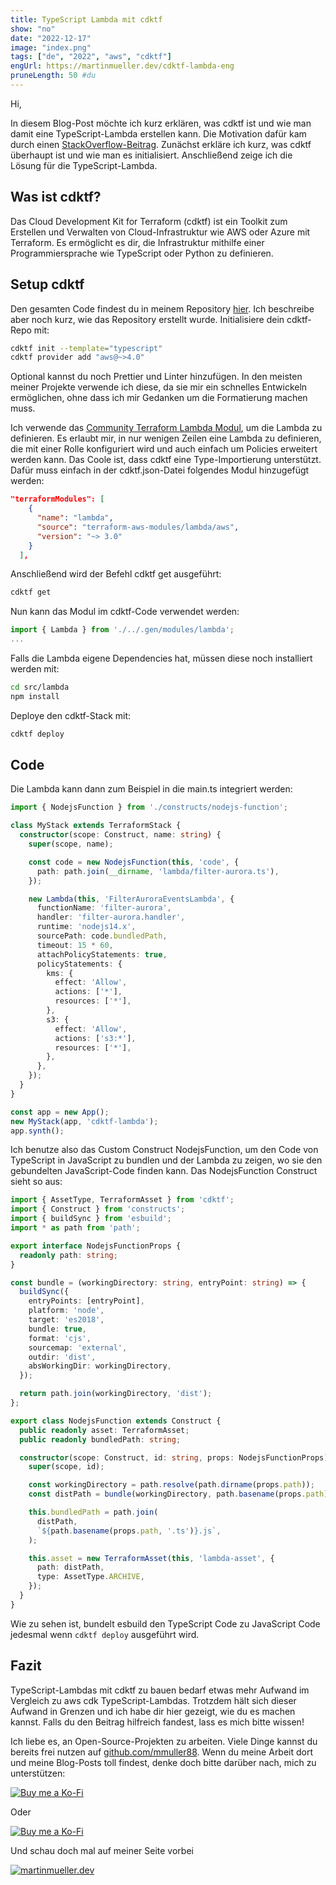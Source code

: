 ```yaml
---
title: TypeScript Lambda mit cdktf
show: "no"
date: "2022-12-17"
image: "index.png"
tags: ["de", "2022", "aws", "cdktf"]
engUrl: https://martinmueller.dev/cdktf-lambda-eng
pruneLength: 50 #du
---
```


Hi,

In diesem Blog-Post möchte ich kurz erklären, was cdktf ist und wie man damit eine TypeScript-Lambda erstellen kann. Die Motivation dafür kam durch einen [StackOverflow-Beitrag](https://stackoverflow.com/questions/74740782/how-to-deploy-lambda-using-terraform-created-by-cdktf). Zunächst erkläre ich kurz, was cdktf überhaupt ist und wie man es initialisiert. Anschließend zeige ich die Lösung für die TypeScript-Lambda.

## Was ist cdktf?

Das Cloud Development Kit for Terraform (cdktf) ist ein Toolkit zum Erstellen und Verwalten von Cloud-Infrastruktur wie AWS oder Azure mit Terraform. Es ermöglicht es dir, die Infrastruktur mithilfe einer Programmiersprache wie TypeScript oder Python zu definieren.

## Setup cdktf

Den gesamten Code findest du in meinem Repository [hier](https://github.com/mmuller88/cdktf-lambda). Ich beschreibe aber noch kurz, wie das Repository erstellt wurde. Initialisiere dein cdktf-Repo mit:

```bash
cdktf init --template="typescript"
cdktf provider add "aws@~>4.0"
```

Optional kannst du noch Prettier und Linter hinzufügen. In den meisten meiner Projekte verwende ich diese, da sie mir ein schnelles Entwickeln ermöglichen, ohne dass ich mir Gedanken um die Formatierung machen muss.

Ich verwende das [Community Terraform Lambda Modul](https://github.com/terraform-aws-modules/terraform-aws-lambda), um die Lambda zu definieren. Es erlaubt mir, in nur wenigen Zeilen eine Lambda zu definieren, die mit einer Rolle konfiguriert wird und auch einfach um Policies erweitert werden kann. Das Coole ist, dass cdktf eine Type-Importierung unterstützt. Dafür muss einfach in der cdktf.json-Datei folgendes Modul hinzugefügt werden:

```json
"terraformModules": [
    {
      "name": "lambda",
      "source": "terraform-aws-modules/lambda/aws",
      "version": "~> 3.0"
    }
  ],
```

Anschließend wird der Befehl cdktf get ausgeführt:

```bash
cdktf get
```

Nun kann das Modul im cdktf-Code verwendet werden:

```ts
import { Lambda } from './../.gen/modules/lambda';
...
```

Falls die Lambda eigene Dependencies hat, müssen diese noch installiert werden mit:

```bash
cd src/lambda
npm install
```

Deploye den cdktf-Stack mit:

```bash
cdktf deploy
```

## Code

Die Lambda kann dann zum Beispiel in die main.ts integriert werden:

```ts
import { NodejsFunction } from './constructs/nodejs-function';

class MyStack extends TerraformStack {
  constructor(scope: Construct, name: string) {
    super(scope, name);

    const code = new NodejsFunction(this, 'code', {
      path: path.join(__dirname, 'lambda/filter-aurora.ts'),
    });

    new Lambda(this, 'FilterAuroraEventsLambda', {
      functionName: 'filter-aurora',
      handler: 'filter-aurora.handler',
      runtime: 'nodejs14.x',
      sourcePath: code.bundledPath,
      timeout: 15 * 60,
      attachPolicyStatements: true,
      policyStatements: {
        kms: {
          effect: 'Allow',
          actions: ['*'],
          resources: ['*'],
        },
        s3: {
          effect: 'Allow',
          actions: ['s3:*'],
          resources: ['*'],
        },
      },
    });
  }
}

const app = new App();
new MyStack(app, 'cdktf-lambda');
app.synth();
```

Ich benutze also das Custom Construct NodejsFunction, um den Code von TypeScript in JavaScript zu bundlen und der Lambda zu zeigen, wo sie den gebundelten JavaScript-Code finden kann. Das NodejsFunction Construct sieht so aus:

```ts
import { AssetType, TerraformAsset } from 'cdktf';
import { Construct } from 'constructs';
import { buildSync } from 'esbuild';
import * as path from 'path';

export interface NodejsFunctionProps {
  readonly path: string;
}

const bundle = (workingDirectory: string, entryPoint: string) => {
  buildSync({
    entryPoints: [entryPoint],
    platform: 'node',
    target: 'es2018',
    bundle: true,
    format: 'cjs',
    sourcemap: 'external',
    outdir: 'dist',
    absWorkingDir: workingDirectory,
  });

  return path.join(workingDirectory, 'dist');
};

export class NodejsFunction extends Construct {
  public readonly asset: TerraformAsset;
  public readonly bundledPath: string;

  constructor(scope: Construct, id: string, props: NodejsFunctionProps) {
    super(scope, id);

    const workingDirectory = path.resolve(path.dirname(props.path));
    const distPath = bundle(workingDirectory, path.basename(props.path));

    this.bundledPath = path.join(
      distPath,
      `${path.basename(props.path, '.ts')}.js`,
    );

    this.asset = new TerraformAsset(this, 'lambda-asset', {
      path: distPath,
      type: AssetType.ARCHIVE,
    });
  }
}
```

Wie zu sehen ist, bundelt esbuild den TypeScript Code zu JavaScript Code jedesmal wenn `cdktf deploy` ausgeführt wird.

## Fazit

TypeScript-Lambdas mit cdktf zu bauen bedarf etwas mehr Aufwand im Vergleich zu aws cdk TypeScript-Lambdas. Trotzdem hält sich dieser Aufwand in Grenzen und ich habe dir hier gezeigt, wie du es machen kannst. Falls du den Beitrag hilfreich fandest, lass es mich bitte wissen!

Ich liebe es, an Open-Source-Projekten zu arbeiten. Viele Dinge kannst du bereits frei nutzen auf [github.com/mmuller88](https://github.com/mmuller88). Wenn du meine Arbeit dort und meine Blog-Posts toll findest, denke doch bitte darüber nach, mich zu unterstützen:

[![Buy me a Ko-Fi](https://storage.ko-fi.com/cdn/useruploads/png_d554a01f-60f0-4969-94d1-7b69f3e28c2fcover.jpg?v=69a332f2-b808-4369-8ba3-dae0d1100dd4)](https://ko-fi.com/T6T1BR59W)

Oder

[![Buy me a Ko-Fi](https://theastrologypodcast.com/wp-content/uploads/2015/06/become-my-patron-05.jpg)](https://www.patreon.com/bePatron?u=29010217)

Und schau doch mal auf meiner Seite vorbei

[![martinmueller.dev](https://martinmueller.dev/static/84caa5292a6d0c37c48ae280d04b5fa6/a7715/joint.jpg)](https://martinmueller.dev/resume)